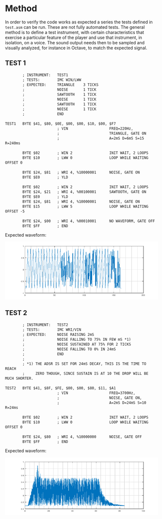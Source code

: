 
# Method #

In order to verify the code works as expected a series the tests defined in `test.asm` can be run. These are not fully automated tests. The general method is to define a test instrument, with certain characteristics that exercise a particular feature of the player and use that instrument, in isolation, on a voice. The sound output needs then to be sampled and visually analyzed, for instance in Octave,  to match the expected signal.

## TEST 1 ##

````ASM
        ; INSTRUMENT:   TEST1
        ; TESTS:        IMC WIN/LWW
        ; EXPECTED:     TRIANGLE    3 TICKS
        ;               NOISE       1 TICK
        ;               SAWTOOTH    1 TICK
        ;               NOISE       1 TICK
        ;               SAWTOOTH    1 TICK
        ;               NOISE       1 TICK      
        ;               END

TEST1   BYTE $41, $80, $0E, $00, $00, $10, $00, $F7
                        ; VIN                   FREQ=220Hz, 
                        ;                       TRIANGLE, GATE ON 
                        ;                       A=2mS D=6mS S=15  R=240ms 
                   
        BYTE $02        ; WIN 2                 INIT WAIT, 2 LOOPS                        
        BYTE $10        ; LWW 0                 LOOP WHILE WAITING OFFSET 0
        
        BYTE $24, $81   ; WRI 4, %10000001      NOISE, GATE ON        
        BYTE $E0        ; YLD

        BYTE $02        ; WIN 2                 INIT WAIT, 2 LOOPS                        
        BYTE $24, $21   ; WRI 4, %00100001      SAWTOOTH, GATE ON        
        BYTE $E0        ; YLD
        BYTE $24, $81   ; WRI 4, %10000001      NOISE, GATE ON        
        BYTE $15        ; LWW 5                 LOOP WHILE WAITING OFFSET -5

        BYTE $24, $00   ; WRI 4, %00010001      NO WAVEFORM, GATE OFF
        BYTE $FF        ; END
````        
Expected waveform:

![test1](tests/test1.png)


## TEST 2 ##

```ASM
        ; INSTRUMENT:   TEST2
        ; TESTS:        IMC WRI/VIN
        ; EXPECTED:     NOISE RAISING 2mS
        ;               NOISE FALLING TO 75% IN FEW mS *1) 
        ;               NOISE SUSTAINED AT 75% FOR 2 TICKS
        ;               NOISE FALLING TO 0% IN 24mS
        ;               END
        ;
        ; *1) THE ADSR IS SET FOR 24mS DECAY, THIS IS THE TIME TO REACH
        ;     ZERO THOUGH, SINCE SUSTAIN IS AT 10 THE DROP WILL BE MUCH SHORTER.

TEST2   BYTE $41, $8F, $FE, $00, $00, $80, $11, $A1
                        ; VIN                   FREQ=3700Hz, 
                        ;                       NOISE, GATE ON,
                        ;                       A=2mS D=24mS S=10  R=24ms
                   
        BYTE $02        ; WIN 2                 INIT WAIT, 2 LOOPS                        
        BYTE $10        ; LWW 0                 LOOP WHILE WAITING OFFSET 0
                
        BYTE $24, $80   ; WRI 4, %10000000      NOISE, GATE OFF
        BYTE $FF        ; END
```

Expected waveform:

![test2](tests/test2.png)

